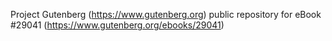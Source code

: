 Project Gutenberg (https://www.gutenberg.org) public repository for eBook #29041 (https://www.gutenberg.org/ebooks/29041)
